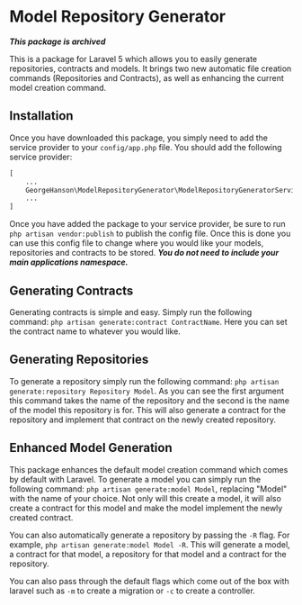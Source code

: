 # Model Repository Generator

***This package is archived***

This is a package for Laravel 5 which allows you to easily generate repositories, contracts and models. It brings two
new automatic file creation commands (Repositories and Contracts), as well as enhancing the current model creation
command.

## Installation
Once you have downloaded this package, you simply need to add the service provider to your `config/app.php` file. You
should add the following service provider:

```php
[
    ...
    GeorgeHanson\ModelRepositoryGenerator\ModelRepositoryGeneratorServiceProvider::class
    ...
]
```

Once you have added the package to your service provider, be sure to run `php artisan vendor:publish` to publish the
config file. Once this is done you can use this config file to change where you would like your models, repositories
and contracts to be stored. ***You do not need to include your main applications namespace.***

## Generating Contracts
Generating contracts is simple and easy. Simply run the following command: `php artisan generate:contract ContractName`.
Here you can set the contract name to whatever you would like.

## Generating Repositories
To generate a repository simply run the following command: `php artisan generate:repository Repository Model`. As you can
see the first argument this command takes the name of the repository and the second is the name of the model this repository
is for. This will also generate a contract for the repository and implement that contract on the newly created repository.

## Enhanced Model Generation
This package enhances the default model creation command which comes by default with Laravel. To generate a model you
 can simply run the following command: `php artisan generate:model Model`, replacing "Model" with the name of your choice.
 Not only will this create a model, it will also create a contract for this model and make the model implement the newly
 created contract.
 
 You can also automatically generate a repository by passing the `-R` flag. For example, `php artisan generate:model Model -R`.
 This will generate a model, a contract for that model, a repository for that model and a contract for the repository.
 
 You can also pass through the default flags which come out of the box with laravel such as `-m` to create a migration or `-c`
 to create a controller.
